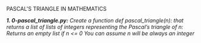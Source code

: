 PASCAL'S TRIANGLE IN MATHEMATICS

**_1. 0-pascal_triangle.py:_** 
_Create a function def pascal_triangle(n): that returns a list of lists of integers representing the Pascal’s triangle of n:
Returns an empty list if n <= 0
You can assume n will be always an integer_